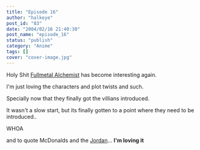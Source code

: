 ```yaml
---
title: "Episode 16"
author: "halkeye"
post_id: "83"
date: "2004/02/16 21:40:30"
post_name: "episode_16"
status: "publish"
category: "Anime"
tags: []
cover: "cover-image.jpg"
---
```


Holy Shit [Fullmetal Alchemist](https://www.animenfo.com/animetitle,1265,mybywf,fullmetal_alche.html) has become interesting again.

I'm just loving the characters and plot twists and such.

Specially now that they finally got the villians introduced.

It wasn't a slow start, but its finally gotten to a point where they need to be introduced..  

WHOA

  

and to quote McDonalds and the [Jordan](https://j0rd.ath.cx)... **I'm loving it**